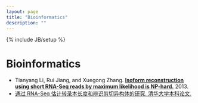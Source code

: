 ```yaml
---
layout: page
title: "Bioinformatics"
description: ""
---
```

{% include JB/setup %}

# Bioinformatics

<ul>
<li>Tianyang Li, Rui Jiang, and Xuegong Zhang. <a href="http://arxiv.org/abs/1305.0916"><strong>Isoform reconstruction using short RNA-Seq reads by maximum likelihood is NP-hard.</strong></a> 2013.</li>
<li><a href="./lty-tsinghua-undergrad-thesis.pdf">通过 RNA-Seq 估计转录本长度和辨识剪切异构体的研究. 清华大学本科论文.</a></li>
</ul>

<!--
* [*De novo* transcript reconstruction and abundance estimation in eukaryotic RNA-Seq data analysis](https://github.com/tianyang-li/de-novo-rna-seq-quant-1)

* [Statistical etimation a transcript's length from RNA-Seq data](https://github.com/tianyang-li/rna-seq-len-est-0)

* [Assembly Assisted RNA-Seq Alignment](https://github.com/tianyang-li/aarsa)
-->


